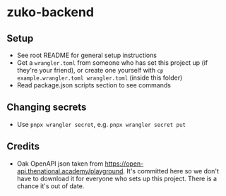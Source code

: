 # zuko-backend

## Setup

- See root README for general setup instructions
- Get a `wrangler.toml` from someone who has set this project up (if they're your friend), or create one yourself with `cp example.wrangler.toml wrangler.toml` (inside this folder)
- Read package.json scripts section to see commands

## Changing secrets

- Use `pnpx wrangler secret`, e.g. `pnpx wrangler secret put`

## Credits

- Oak OpenAPI json taken from https://open-api.thenational.academy/playground. It's committed here so we don't have to download it for everyone who sets up this project. There is a chance it's out of date.
